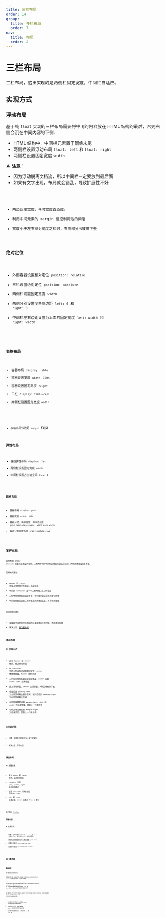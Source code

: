 ```yaml
---
title: 三栏布局
order: 14
group:
  title: 多栏布局
  order: 7
nav:
  title: 布局
  order: 2
---
```


# 三栏布局

三栏布局，这里实现的是两侧栏固定宽度，中间栏自适应。

## 实现方式

### 浮动布局

基于纯 `float` 实现的三栏布局需要将中间的内容放在 HTML 结构的最后，否则右侧会沉在中间内容的下侧.

- HTML 结构中，中间栏元素置于同级末尾
- 两侧栏设置浮动布局 `float: left` 和 `float: right`
- 两侧栏设置固定宽度 `width`

⚠️ **注意：**

- 因为浮动脱离文档流，所以中间栏一定要放到最后面
- 如果有文字出现，布局就会错乱，导致扩展性不好

<code src="../../demo/layout/triple-columns/float/index.tsx" />

- 两边固定宽度，中间宽度自适应。
- 利用中间元素的 margin 值控制两边的间距
- 宽度小于左右部分宽度之和时，右侧部分会被挤下去

### 绝对定位

- 外部容器设置相对定位 `position: relative`
- 三栏设置绝对定位 `position: absolute`
- 两侧栏设置固定宽度 `width`
- 两侧分别设置至两侧边距 `left: 0` 和 `right: 0`
- 中间栏左右边距设置为上面的固定宽度 `left: width` 和 `right: width`

<code src="../../demo/layout/triple-columns/position/index.tsx" />

### 表格布局

- 容器布局 `display: table`
- 容器设置宽度 `width: 100%`
- 容器设置固定高度 `height`
- 三栏 `display: table-cell`
- 两侧栏设置固定宽度 `width`

<code src="../../demo/layout/triple-columns/table/index.tsx" />

- 表格布局外边距 `margin` 不起效

### 弹性布局

- 容器弹性布局 `display: flex`
- 两侧栏设置固定宽度 `width`
- 中间栏设置占主轴空间 `flex: 1`

<code src="../../demo/layout/triple-columns/flex/index.tsx" />

### 网格布局

- 容器布局 `display: grid`
- 容器宽度 `width: 100%`
- 容器分栏，两侧固定，中间自适应 `grid-template-columns: width auto width`
- 容器分列固定高度 `grid-template-rows`

<code src="../../demo/layout/triple-columns/grid/index.tsx" />

## 圣杯布局

圣杯布局（Holy Grail）：随着页面宽度的变化，三栏布局中的中间栏区域优先自适应渲染，两侧区域宽度固定不变。

圣杯布局要求：

- `header` 和 `footer` 各自占领屏幕所有宽度，高度固定
- 中间的 `container` 是一个三栏布局，且三列等高
- 三栏布局两侧宽度固定不变，中间部分自适应填充整个区域
- 中间部分的高度是三栏中最高的区域的高度，并且优先加载

会出现的问题：

- 当面板中间栏部分比两边的子面板宽度小的时候，布局就会乱掉
- 解决方案：[双飞翼布局](#双飞翼布局)

### 浮动布局

🛠 **实现方式：**

- 定义 `header` 和 `footer` 样式，使之横向撑满
- 在 `container` 中的三列设为浮动和相对定位，`center` 要放最前面，`footer` 清除浮动
- 三列左右两列各自设定固定宽度，`center` 设置 `width: 100%` 占满容器
- 因为浮动原因，`center` 占满容器，两侧区域被挤下去
- 容器设置 `padding-left` 为左侧区域腾出展示空间，相对应设置 `padding-right` 为右侧区域腾出空间
- 左侧区域需要设置 `margin-left: -100%` 和 `right` 为自身宽度，回到上一行最左侧
- 右侧区域需要设置 `margin-right` 为自身宽度，回到上一行最右侧

<code src="../../demo/layout/holy-grail/float/index.tsx" />

**文字溢出问题：**

- 问题：如果某列内容过多，文字会溢出

- 解决方案；等高布局

### 弹性布局

🛠 **实现方式：**

- 定义 `header` 和 `footer` 样式，使之横向撑满
- `container` 中的 `left`、`center`、`right` 依次排布即可
- 设置 `container` 为弹性布局 `display: flex`
- `left` 和 `right` 区域定宽，`center` 设置为 `flex: 1` 即可

<code src="../../demo/layout/holy-grail/flex/index.tsx" />

参考资料：[CodePen](https://codepen.io/cameron-townsend/pen/qZrLpE?editors=1100)

### 网格布局

🛠 **实现方式：**

- 将整个布局抽象为九个方块，`header` 和 `footer` 分别占三个，其余各占一个，并为其命名
- 将命名区域赋值给各个元素选择器 `grid-area`
- 设置各列宽度 `grid-template-rows`
- 设置各行高度 `grid-template-columns`

<code src="../../demo/layout/holy-grail/grid/index.tsx" />

## 双飞翼布局

<code src="../../demo/layout/holy-grail/double-wings/index.tsx" />

[🖥 演示代码](https://codepen.io/itagn/pen/XxpVqP)

双飞翼布局与圣杯布局对比：

两者解决的问题一半是相同的，也就是三栏全部浮动，但左右两栏加上负 `margin` 让其跟中间栏并排，以形成三栏布局。

不同在于解决中间栏内容不被遮挡的解决方案上。圣杯布局通过父容器设置 `padding-left` 和 `padding-right` 后，将左右两栏用相对布局并分别配合 `right` 和 `left` 属性，以便让左右两栏移动后不遮挡中间栏。

双飞翼布局，为了中间栏不被遮挡，直接在中间栏内部创建子容器用于放置内容，在该子容器里用 `margin-left` 和 `margin-right` 为左右两栏区域留出位置。

- 双飞翼给中间栏添加了父标签通过 `margin` 给中间内容展示区域腾出空间
- 圣杯采用 `padding`，而双飞翼采用 `margin`，解决圣杯布局文字溢出问题
- 双飞翼不用设置相对定位，以及对应的 `left` 和 `right` 值
